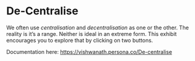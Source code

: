 # De-Centralise

We often use *centralisation* and *decentralisation* as one or the other. The reality is it’s a range. Neither is ideal in an extreme form. This exhibit encourages you to explore that by clicking on two buttons.

Documentation here: https://vishwanath.persona.co/De-centralise
